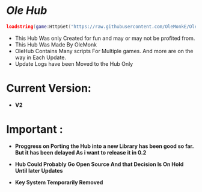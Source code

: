 # ***Ole Hub***

```lua
loadstring(game:HttpGet("https://raw.githubusercontent.com/OleMonkE/OleHub/main/HubScript", true))()
```
- This Hub Was only Created for fun and may or may not be profited from.
- This Hub Was Made By OleMonk
- OleHub Contains Many scripts For Multiple games. And more are on the way in Each Update.
- Update Logs have been Moved to the Hub Only

# Current Version:
- **V2**
# Important :
- **Proggress on Porting the Hub into a new Library has been good so far. But it has been delayed As i want to release it in 0.2**

- **Hub Could Probably Go Open Source And that Decision Is On Hold Until later Updates**

- **Key System Temporarily Removed**


